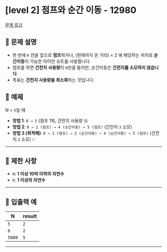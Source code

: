 # [level 2] 점프와 순간 이동 - 12980

[문제 링크](https://school.programmers.co.kr/learn/courses/30/lessons/12980)

## **📌 문제 설명**

- 한 번에 `K` 칸을 앞으로 **점프**하거나, (현재까지 온 거리) × 2 에 해당하는 위치로 **순간이동**이 가능한 아이언 슈트를 사용합니다.
- 점프를 하면 **건전지 사용량**이 `K`만큼 들지만, 순간이동은 **건전지를 소모하지 않습니다**.
- 목표는 **건전지 사용량을 최소화**하는 것입니다.

## **📌 예제**

N = `5`일 때

- **방법 1**: `0 → 5` (점프 1회, 건전지 사용량 `5`)
- **방법 2**: `0 → 2 (점프) → 4 (순간이동) → 5 (점프)` (건전지 `3` 소모)
- **방법 3 (최적해)**: `0 → 1 (점프) → 2 (순간이동) → 4 (순간이동) → 5 (점프)` (건전지 `2` 소모) ✅

---

## **📌 제한 사항**

- `N`: **1 이상 10억 이하의 자연수**
- `K`: **1 이상의 자연수**

---

## **📌 입출력 예**

| N      | result |
| ------ | ------ |
| `5`    | `2`    |
| `6`    | `2`    |
| `5000` | `5`    |

---
